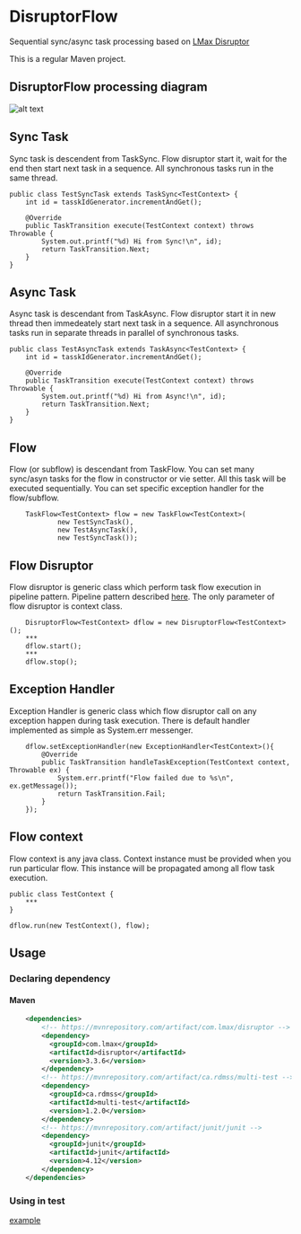 # DisruptorFlow
Sequential sync/async task processing based on [LMax Disruptor](https://github.com/LMAX-Exchange/disruptor/blob/master)

This is a regular Maven project.

## DisruptorFlow processing diagram

![alt text](https://github.com/serhioms/DisruptorFlow/blob/master/result/DisruptorFlow.png)


## Sync Task

Sync task is descendent from TaskSync<T>. Flow disruptor start it, wait for the end then start next task in a sequence. All synchronous tasks run in the same thread.

    public class TestSyncTask extends TaskSync<TestContext> {
    	int id = tasskIdGenerator.incrementAndGet();
    	
        @Override
        public TaskTransition execute(TestContext context) throws Throwable {
            System.out.printf("%d) Hi from Sync!\n", id);
            return TaskTransition.Next;
        }
    }

## Async Task

Async task is descendant from TaskAsync<T>. Flow disruptor start it in new thread then immedeately start next task in a sequence. All asynchronous tasks run in separate threads in parallel of synchronous tasks.

    public class TestAsyncTask extends TaskAsync<TestContext> {
    	int id = tasskIdGenerator.incrementAndGet();

    	@Override
        public TaskTransition execute(TestContext context) throws Throwable {
            System.out.printf("%d) Hi from Async!\n", id);
            return TaskTransition.Next;
        }
    }
    
## Flow
                
Flow (or subflow) is descendant from TaskFlow<T>. You can set many sync/asyn tasks for the flow in constructor or vie setter. All this task will be executed sequentially. You can set specific exception handler for the flow/subflow.

	    TaskFlow<TestContext> flow = new TaskFlow<TestContext>(
	            new TestSyncTask(),
	            new TestAsyncTask(),
	            new TestSyncTask());

## Flow Disruptor

Flow disruptor is generic class which perform task flow execution in pipeline pattern. Pipeline pattern described [here](https://github.com/LMAX-Exchange/disruptor/blob/master/docs/Disruptor.docx). The only parameter of flow disruptor is context class.

	    DisruptorFlow<TestContext> dflow = new DisruptorFlow<TestContext>();
        ***
	    dflow.start();
        ***
	    dflow.stop();

## Exception Handler

Exception Handler is generic class which flow disruptor call on any exception happen during task execution. There is default handler implemented as simple as System.err messenger.

	    dflow.setExceptionHandler(new ExceptionHandler<TestContext>(){
	        @Override
	        public TaskTransition handleTaskException(TestContext context, Throwable ex) {
	            System.err.printf("Flow failed due to %s\n", ex.getMessage());
	            return TaskTransition.Fail;
	        }
	    });

## Flow context

Flow context is any java class. Context instance must be provided when you run particular flow. This instance will be propagated among all flow task execution.

    public class TestContext {
    	***
    }
    
    dflow.run(new TestContext(), flow);

    
## Usage

### Declaring dependency
#### Maven

```xml
    <dependencies>
        <!-- https://mvnrepository.com/artifact/com.lmax/disruptor -->
        <dependency>
          <groupId>com.lmax</groupId>
          <artifactId>disruptor</artifactId>
          <version>3.3.6</version>
        </dependency>
        <!-- https://mvnrepository.com/artifact/ca.rdmss/multi-test -->
        <dependency>
          <groupId>ca.rdmss</groupId>
          <artifactId>multi-test</artifactId>
          <version>1.2.0</version>
        </dependency>
        <!-- https://mvnrepository.com/artifact/junit/junit -->
        <dependency>
          <groupId>junit</groupId>
          <artifactId>junit</artifactId>
          <version>4.12</version>
        </dependency>
    </dependencies>
```


### Using in test

[example]()

